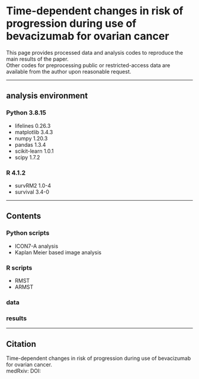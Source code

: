 # Time-dependent changes in risk of progression during use of bevacizumab for ovarian cancer

  This page provides processed data and analysis codes to reproduce the main results of the paper.   
  Other codes for preprocessing public or restricted-access data are available from the author upon reasonable request.

---
## analysis environment
### Python 3.8.15
- lifelines 0.26.3
- matplotlib 3.4.3
- numpy 1.20.3
- pandas 1.3.4
- scikit-learn 1.0.1
- scipy 1.7.2
### R 4.1.2
- survRM2  1.0-4
- survival 3.4-0
---
## Contents
### Python scripts  
- ICON7-A analysis
- Kaplan Meier based image analysis
### R scripts
- RMST
- ARMST
### data
### results
---
## Citation
   Time-dependent changes in risk of progression during use of bevacizumab for ovarian cancer.  
   medRxiv: 
   DOI: 
